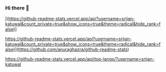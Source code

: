 ### Hi there 👋


[(https://github-readme-stats.vercel.app/api?username=srijan-katuwal&count_private=true&show_icons=true&theme=radical&hide_rank=false)]

https://github-readme-stats.vercel.app/api?username=srijan-katuwal&count_private=true&show_icons=true&theme=radical&hide_rank=false)](https://github.com/anuraghazra/github-readme-stats)

https://github-readme-stats.vercel.app/api/top-langs/?username=srijan-katuwal

<!--
**srijan-katuwal/srijan-katuwal** is a ✨ _special_ ✨ repository because its `README.md` (this file) appears on your GitHub profile.

Here are some ideas to get you started:

- 🔭 I’m currently working on ...
- 🌱 I’m currently learning ...
- 👯 I’m looking to collaborate on ...
- 🤔 I’m looking for help with ...
- 💬 Ask me about ...
- 📫 How to reach me: ...
- 😄 Pronouns: ...
- ⚡ Fun fact: ...
-->

